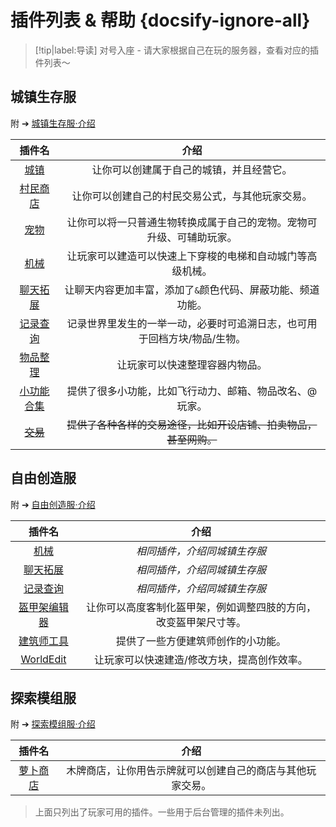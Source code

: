 # 插件列表 & 帮助 {docsify-ignore-all}

> [!tip|label:导读]
> 对号入座 - 请大家根据自己在玩的服务器，查看对应的插件列表～

## 城镇生存服

附 ➔ [城镇生存服·介绍](/mc-servers/survival.md)

| 插件名 | 介绍 |
|:-:|:-:|
|[城镇](/plugins/towny.md)|让你可以创建属于自己的城镇，并且经营它。|
|[村民商店](/plugins/shopkeepers.md)|让你可以创建自己的村民交易公式，与其他玩家交易。|
|[宠物](/plugins/mypet.md)|让你可以将一只普通生物转换成属于自己的宠物。宠物可升级、可辅助玩家。|
|[机械](/plugins/craftbook.md)|让玩家可以建造可以快速上下穿梭的电梯和自动城门等高级机械。|
|[聊天拓展](/plugins/chatutil.md)|让聊天内容更加丰富，添加了`&`颜色代码、屏蔽功能、频道功能。|
|[记录查询](/plugins/logblock.md)|记录世界里发生的一举一动，必要时可追溯日志，也可用于回档方块/物品/生物。|
|[物品整理](/plugins/chestsort.md)|让玩家可以快速整理容器内物品。|
|[小功能合集](/plugins/nu.md)|提供了很多小功能，比如飞行动力、邮箱、物品改名、@玩家。|
|~~[交易](/plugins/trade.md)~~|~~提供了各种各样的交易途径，比如开设店铺、拍卖物品，甚至网购。~~|

## 自由创造服

附 ➔ [自由创造服·介绍](/mc-servers/creative.md)

| 插件名 | 介绍 |
|:-:|:-:|
|[机械](/plugins/craftbook.md)|*相同插件，介绍同城镇生存服*|
|[聊天拓展](/plugins/chatutil.md)|*相同插件，介绍同城镇生存服*|
|[记录查询](/plugins/logblock.md)|*相同插件，介绍同城镇生存服*|
|[盔甲架编辑器](/plugins/ast.md)|让你可以高度客制化盔甲架，例如调整四肢的方向，改变盔甲架尺寸等。|
|[建筑师工具](/plugins/bu.md)|提供了一些方便建筑师创作的小功能。|
|[WorldEdit](http://mineplugin.org/WorldEdit)|让玩家可以快速建造/修改方块，提高创作效率。|

## 探索模组服

附 ➔ [探索模组服·介绍](/mod)

| 插件名 | 介绍 |
|:-:|:-:|
|[萝卜商店](/plugins/carrotshop.md)|木牌商店，让你用告示牌就可以创建自己的商店与其他玩家交易。|

> 上面只列出了玩家可用的插件。一些用于后台管理的插件未列出。
